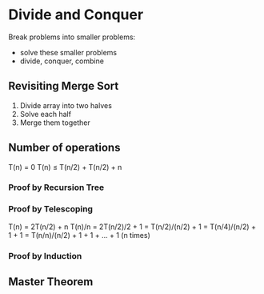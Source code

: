 # Divide and Conquer

Break problems into smaller problems:
- solve these smaller problems
- divide, conquer, combine 


## Revisiting Merge Sort 

1) Divide array into two halves
2) Solve each half 
3) Merge them together

## Number of operations 

T(n) = 0
T(n) ≤ T(n/2) + T(n/2) + n

### Proof by Recursion Tree

### Proof by Telescoping 

T(n) = 2T(n/2) + n
T(n)/n = 2T(n/2)/2 + 1
= T(n/2)/(n/2) + 1
= T(n/4)/(n/2) + 1 + 1 
= T(n/n)/(n/2) + 1 + 1 + … + 1 (n times)

### Proof by Induction 


## Master Theorem